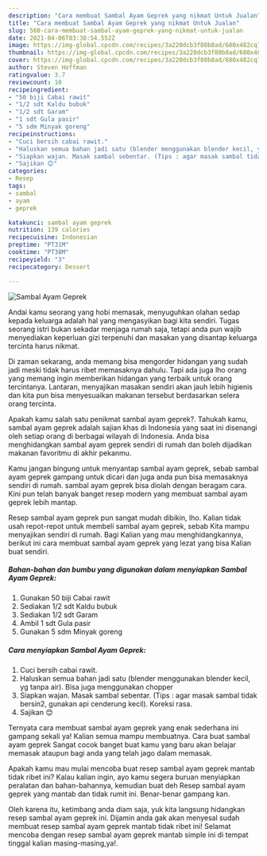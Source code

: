 ```yaml
---
description: "Cara membuat Sambal Ayam Geprek yang nikmat Untuk Jualan"
title: "Cara membuat Sambal Ayam Geprek yang nikmat Untuk Jualan"
slug: 560-cara-membuat-sambal-ayam-geprek-yang-nikmat-untuk-jualan
date: 2021-04-06T03:38:54.552Z
image: https://img-global.cpcdn.com/recipes/3a220dcb3f80b8ad/680x482cq70/sambal-ayam-geprek-foto-resep-utama.jpg
thumbnail: https://img-global.cpcdn.com/recipes/3a220dcb3f80b8ad/680x482cq70/sambal-ayam-geprek-foto-resep-utama.jpg
cover: https://img-global.cpcdn.com/recipes/3a220dcb3f80b8ad/680x482cq70/sambal-ayam-geprek-foto-resep-utama.jpg
author: Steven Hoffman
ratingvalue: 3.7
reviewcount: 10
recipeingredient:
- "50 biji Cabai rawit"
- "1/2 sdt Kaldu bubuk"
- "1/2 sdt Garam"
- "1 sdt Gula pasir"
- "5 sdm Minyak goreng"
recipeinstructions:
- "Cuci bersih cabai rawit."
- "Haluskan semua bahan jadi satu (blender menggunakan blender kecil, yg tanpa air). Bisa juga menggunakan chopper"
- "Siapkan wajan. Masak sambal sebentar. (Tips : agar masak sambal tidak bersin2, gunakan api cenderung kecil). Koreksi rasa."
- "Sajikan 😊"
categories:
- Resep
tags:
- sambal
- ayam
- geprek

katakunci: sambal ayam geprek 
nutrition: 139 calories
recipecuisine: Indonesian
preptime: "PT31M"
cooktime: "PT38M"
recipeyield: "3"
recipecategory: Dessert

---
```



![Sambal Ayam Geprek](https://img-global.cpcdn.com/recipes/3a220dcb3f80b8ad/680x482cq70/sambal-ayam-geprek-foto-resep-utama.jpg)

Andai kamu seorang yang hobi memasak, menyuguhkan olahan sedap kepada keluarga adalah hal yang mengasyikan bagi kita sendiri. Tugas seorang istri bukan sekadar menjaga rumah saja, tetapi anda pun wajib menyediakan keperluan gizi terpenuhi dan masakan yang disantap keluarga tercinta harus nikmat.

Di zaman  sekarang, anda memang bisa mengorder hidangan yang sudah jadi meski tidak harus ribet memasaknya dahulu. Tapi ada juga lho orang yang memang ingin memberikan hidangan yang terbaik untuk orang tercintanya. Lantaran, menyajikan masakan sendiri akan jauh lebih higienis dan kita pun bisa menyesuaikan makanan tersebut berdasarkan selera orang tercinta. 



Apakah kamu salah satu penikmat sambal ayam geprek?. Tahukah kamu, sambal ayam geprek adalah sajian khas di Indonesia yang saat ini disenangi oleh setiap orang di berbagai wilayah di Indonesia. Anda bisa menghidangkan sambal ayam geprek sendiri di rumah dan boleh dijadikan makanan favoritmu di akhir pekanmu.

Kamu jangan bingung untuk menyantap sambal ayam geprek, sebab sambal ayam geprek gampang untuk dicari dan juga anda pun bisa memasaknya sendiri di rumah. sambal ayam geprek bisa diolah dengan beragam cara. Kini pun telah banyak banget resep modern yang membuat sambal ayam geprek lebih mantap.

Resep sambal ayam geprek pun sangat mudah dibikin, lho. Kalian tidak usah repot-repot untuk membeli sambal ayam geprek, sebab Kita mampu menyajikan sendiri di rumah. Bagi Kalian yang mau menghidangkannya, berikut ini cara membuat sambal ayam geprek yang lezat yang bisa Kalian buat sendiri.

<!--inarticleads1-->

##### Bahan-bahan dan bumbu yang digunakan dalam menyiapkan Sambal Ayam Geprek:

1. Gunakan 50 biji Cabai rawit
1. Sediakan 1/2 sdt Kaldu bubuk
1. Sediakan 1/2 sdt Garam
1. Ambil 1 sdt Gula pasir
1. Gunakan 5 sdm Minyak goreng




<!--inarticleads2-->

##### Cara menyiapkan Sambal Ayam Geprek:

1. Cuci bersih cabai rawit.
1. Haluskan semua bahan jadi satu (blender menggunakan blender kecil, yg tanpa air). Bisa juga menggunakan chopper
1. Siapkan wajan. Masak sambal sebentar. (Tips : agar masak sambal tidak bersin2, gunakan api cenderung kecil). Koreksi rasa.
1. Sajikan 😊




Ternyata cara membuat sambal ayam geprek yang enak sederhana ini gampang sekali ya! Kalian semua mampu membuatnya. Cara buat sambal ayam geprek Sangat cocok banget buat kamu yang baru akan belajar memasak ataupun bagi anda yang telah jago dalam memasak.

Apakah kamu mau mulai mencoba buat resep sambal ayam geprek mantab tidak ribet ini? Kalau kalian ingin, ayo kamu segera buruan menyiapkan peralatan dan bahan-bahannya, kemudian buat deh Resep sambal ayam geprek yang mantab dan tidak rumit ini. Benar-benar gampang kan. 

Oleh karena itu, ketimbang anda diam saja, yuk kita langsung hidangkan resep sambal ayam geprek ini. Dijamin anda gak akan menyesal sudah membuat resep sambal ayam geprek mantab tidak ribet ini! Selamat mencoba dengan resep sambal ayam geprek mantab simple ini di tempat tinggal kalian masing-masing,ya!.


